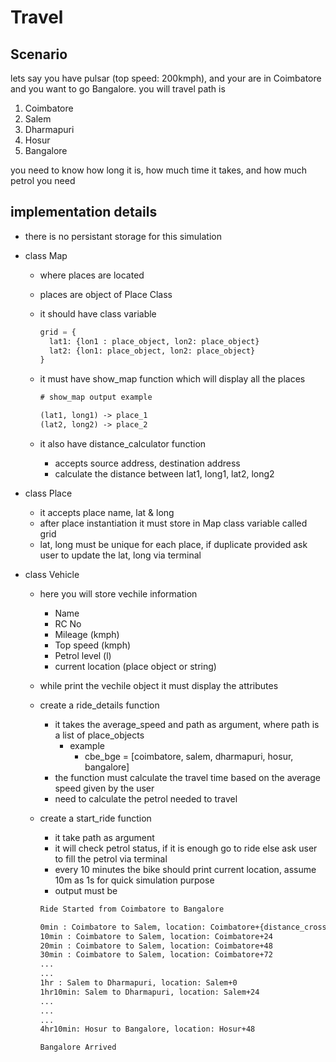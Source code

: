 # Travel

## Scenario

lets say you have pulsar (top speed: 200kmph), and your are in Coimbatore and you want to go Bangalore.
you will travel path is

1. Coimbatore
2. Salem
3. Dharmapuri
4. Hosur
5. Bangalore

you need to know how long it is, how much time it takes, and how much petrol you need

## implementation details

- there is no persistant storage for this simulation
- class Map

  - where places are located
  - places are object of Place Class
  - it should have class variable

    ```python
    grid = {
      lat1: {lon1 : place_object, lon2: place_object}
      lat2: {lon1: place_object, lon2: place_object}
    }

    ```

  - it must have show_map function which will display all the places

    ```txt
    # show_map output example

    (lat1, long1) -> place_1
    (lat2, long2) -> place_2

    ```

  - it also have distance_calculator function
    - accepts source address, destination address
    - calculate the distance between lat1, long1, lat2, long2

- class Place

  - it accepts place name, lat & long
  - after place instantiation it must store in Map class variable called grid
  - lat, long must be unique for each place, if duplicate provided ask user to update the lat, long via terminal

- class Vehicle

  - here you will store vechile information

    - Name
    - RC No
    - Mileage (kmph)
    - Top speed (kmph)
    - Petrol level (l)
    - current location (place object or string)

  - while print the vechile object it must display the attributes
  - create a ride_details function
    - it takes the average_speed and path as argument, where path is a list of place_objects
      - example
        - cbe_bge = [coimbatore, salem, dharmapuri, hosur, bangalore]
    - the function must calculate the travel time based on the average speed given by the user
    - need to calculate the petrol needed to travel
  - create a start_ride function

    - it take path as argument
    - it will check petrol status, if it is enough go to ride else ask user to fill the petrol via terminal
    - every 10 minutes the bike should print current location, assume 10m as 1s for quick simulation purpose
    - output must be

    ```bash
    Ride Started from Coimbatore to Bangalore

    0min : Coimbatore to Salem, location: Coimbatore+{distance_cross_per_10min}
    10min : Coimbatore to Salem, location: Coimbatore+24
    20min : Coimbatore to Salem, location: Coimbatore+48
    30min : Coimbatore to Salem, location: Coimbatore+72
    ...
    ...
    1hr : Salem to Dharmapuri, location: Salem+0
    1hr10min: Salem to Dharmapuri, location: Salem+24
    ...
    ...
    ...
    4hr10min: Hosur to Bangalore, location: Hosur+48

    Bangalore Arrived    
    ```
